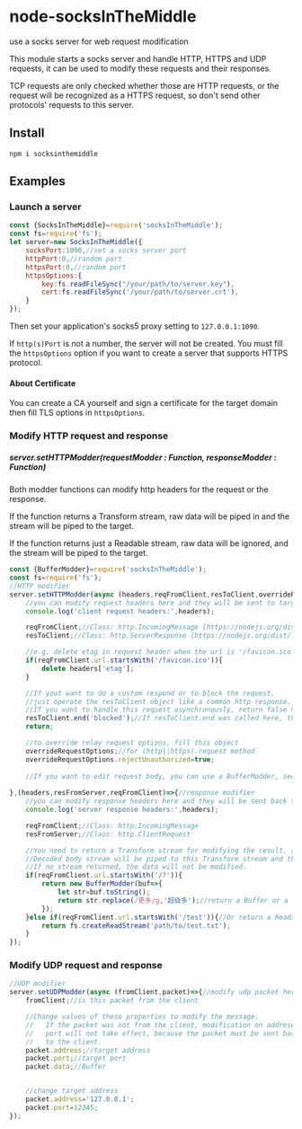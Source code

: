 # node-socksInTheMiddle
use a socks server for web request modification

This module starts a socks server and handle HTTP, HTTPS and UDP requests, it can be used to modify these requests and their responses.

TCP requests are only checked whether those are HTTP requests, or the request will be recognized as a HTTPS request, so don't send other protocols' requests to this server.

## Install

```shell
npm i socksinthemiddle
```



## Examples



### Launch a server

```javascript
const {SocksInTheMiddle}=require('socksInTheMiddle');
const fs=require('fs');
let server=new SocksInTheMiddle({
	socksPort:1090,//set a socks server port
	httpPort:0,//random port
	httpsPort:0,//random port
	httpsOptions:{
		key:fs.readFileSync("/your/path/to/server.key"),
		cert:fs.readFileSync('/your/path/to/server.crt'),
	}
});
```

Then set your application's socks5 proxy setting to `127.0.0.1:1090`.

If `http(s)Port` is not a number, the server will not be created. You must fill the `httpsOptions` option if you want to create a server that supports HTTPS protocol.

#### About Certificate

You can create a CA yourself and sign a certificate for the target domain then fill TLS options in `httpsOptions`.

### Modify HTTP request and response

##### server.setHTTPModder(requestModder : Function, responseModder : Function)

Both modder functions can modify http headers for the request or the response.

If the function returns a Transform stream, raw data will be piped in and the stream will be piped to the target.

If the function returns just a Readable stream, raw data will be ignored, and the stream will be piped to the target.

```javascript
const {BufferModder}=require('socksInTheMiddle');
const fs=require('fs');
//HTTP modifier
server.setHTTPModder(async (headers,reqFromClient,resToClient,overrideRequestOptions)=>{//request modifier
	//you can modify request headers here and they will be sent to target server
	console.log('client request headers:',headers);

	reqFromClient;//Class: http.IncomingMessage [https://nodejs.org/dist/latest-v16.x/docs/api/http.html#class-httpincomingmessage]
	resToClient;//Class: http.ServerResponse [https://nodejs.org/dist/latest-v16.x/docs/api/http.html#class-httpserverresponse]

	//e.g. delete etag in request header when the url is '/favicon.ico'
	if(reqFromClient.url.startsWith('/favicon.ico')){
		delete headers['etag'];
	}

	//If yout want to do a custom respond or to block the request, 
	//just operate the resToClient object like a common http response.
	//If you want to handle this request asynchronously, return false here so the relay will not be created.
	resToClient.end('blocked');//If resToClient.end was called here, the relay request will not be created.
	return;

	//to override relay request options, fill this object
	overrideRequestOptions;//for (http||https).request method
	overrideRequestOptions.rejectUnauthorized=true;
	
	//If you want to edit request body, you can use a BufferModder, see below for example
	
},(headers,resFromServer,reqFromClient)=>{//response modifier
	//you can modify response headers here and they will be sent back to client
	console.log('server response headers:',headers);

	reqFromClient;//Class: http.IncomingMessage
	resFromServer;//Class: http.ClientRequest

	//You need to return a Transform stream for modifying the result, such as BufferModder in this module.
	//Decoded body stream will be piped to this Transform stream and then pipe to client response stream automatically.
	//If no stream returned, the data will not be modified.
	if(reqFromClient.url.startsWith('/?')){
		return new BufferModder(buf=>{
			let str=buf.toString();
			return str.replace(/更多/g,'超级多');//return a Buffer or a string is ok
		});
	}else if(reqFromClient.url.startsWith('/test')){//Or return a Readable stream for an entirely new result
        return fs.createReadStream('path/to/test.txt');
    }
});
```

### Modify UDP request and response

```javascript
//UDP modifier
server.setUDPModder(async (fromClient,packet)=>{//modify udp packet here
	fromClient;//is this packet from the client

	//Change values of these properties to modify the message.
	//   If the packet was not from the client, modification on addreses and
	//   port will not take effect, because the packet must be sent back
	//   to the client.
	packet.address;//target address
	packet.port;//target port
	packet.data;//Buffer


	//change target address
	packet.address='127.0.0.1';
	packet.port=12345;
});
```
